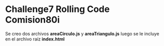 # Challenge7 Rolling Code Comision80i
Se creo dos archivos **areaCirculo.js** y **areaTriangulo.js** luego se le incluye en el archivo raíz **index.html** 
